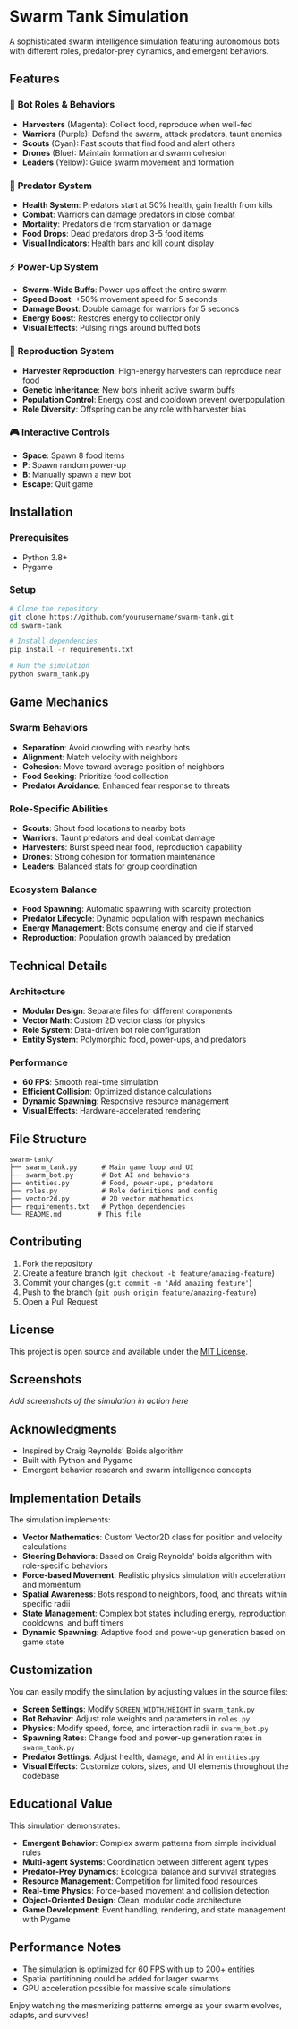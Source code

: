 # Swarm Tank Simulation

A sophisticated swarm intelligence simulation featuring autonomous bots with different roles, predator-prey dynamics, and emergent behaviors.

## Features

### 🤖 **Bot Roles & Behaviors**
- **Harvesters** (Magenta): Collect food, reproduce when well-fed
- **Warriors** (Purple): Defend the swarm, attack predators, taunt enemies
- **Scouts** (Cyan): Fast scouts that find food and alert others
- **Drones** (Blue): Maintain formation and swarm cohesion
- **Leaders** (Yellow): Guide swarm movement and formation

### 🔴 **Predator System**
- **Health System**: Predators start at 50% health, gain health from kills
- **Combat**: Warriors can damage predators in close combat
- **Mortality**: Predators die from starvation or damage
- **Food Drops**: Dead predators drop 3-5 food items
- **Visual Indicators**: Health bars and kill count display

### ⚡ **Power-Up System**
- **Swarm-Wide Buffs**: Power-ups affect the entire swarm
- **Speed Boost**: +50% movement speed for 5 seconds
- **Damage Boost**: Double damage for warriors for 5 seconds
- **Energy Boost**: Restores energy to collector only
- **Visual Effects**: Pulsing rings around buffed bots

### 🧬 **Reproduction System**
- **Harvester Reproduction**: High-energy harvesters can reproduce near food
- **Genetic Inheritance**: New bots inherit active swarm buffs
- **Population Control**: Energy cost and cooldown prevent overpopulation
- **Role Diversity**: Offspring can be any role with harvester bias

### 🎮 **Interactive Controls**
- **Space**: Spawn 8 food items
- **P**: Spawn random power-up
- **B**: Manually spawn a new bot
- **Escape**: Quit game

## Installation

### Prerequisites
- Python 3.8+
- Pygame

### Setup
```bash
# Clone the repository
git clone https://github.com/yourusername/swarm-tank.git
cd swarm-tank

# Install dependencies
pip install -r requirements.txt

# Run the simulation
python swarm_tank.py
```

## Game Mechanics

### **Swarm Behaviors**
- **Separation**: Avoid crowding with nearby bots
- **Alignment**: Match velocity with neighbors
- **Cohesion**: Move toward average position of neighbors
- **Food Seeking**: Prioritize food collection
- **Predator Avoidance**: Enhanced fear response to threats

### **Role-Specific Abilities**
- **Scouts**: Shout food locations to nearby bots
- **Warriors**: Taunt predators and deal combat damage
- **Harvesters**: Burst speed near food, reproduction capability
- **Drones**: Strong cohesion for formation maintenance
- **Leaders**: Balanced stats for group coordination

### **Ecosystem Balance**
- **Food Spawning**: Automatic spawning with scarcity protection
- **Predator Lifecycle**: Dynamic population with respawn mechanics
- **Energy Management**: Bots consume energy and die if starved
- **Reproduction**: Population growth balanced by predation

## Technical Details

### **Architecture**
- **Modular Design**: Separate files for different components
- **Vector Math**: Custom 2D vector class for physics
- **Role System**: Data-driven bot role configuration
- **Entity System**: Polymorphic food, power-ups, and predators

### **Performance**
- **60 FPS**: Smooth real-time simulation
- **Efficient Collision**: Optimized distance calculations
- **Dynamic Spawning**: Responsive resource management
- **Visual Effects**: Hardware-accelerated rendering

## File Structure
```
swarm-tank/
├── swarm_tank.py      # Main game loop and UI
├── swarm_bot.py       # Bot AI and behaviors
├── entities.py        # Food, power-ups, predators
├── roles.py           # Role definitions and config
├── vector2d.py        # 2D vector mathematics
├── requirements.txt   # Python dependencies
└── README.md         # This file
```

## Contributing

1. Fork the repository
2. Create a feature branch (`git checkout -b feature/amazing-feature`)
3. Commit your changes (`git commit -m 'Add amazing feature'`)
4. Push to the branch (`git push origin feature/amazing-feature`)
5. Open a Pull Request

## License

This project is open source and available under the [MIT License](LICENSE).

## Screenshots

*Add screenshots of the simulation in action here*

## Acknowledgments

- Inspired by Craig Reynolds' Boids algorithm
- Built with Python and Pygame
- Emergent behavior research and swarm intelligence concepts

## Implementation Details

The simulation implements:

- **Vector Mathematics**: Custom Vector2D class for position and velocity calculations
- **Steering Behaviors**: Based on Craig Reynolds' boids algorithm with role-specific behaviors
- **Force-based Movement**: Realistic physics simulation with acceleration and momentum
- **Spatial Awareness**: Bots respond to neighbors, food, and threats within specific radii
- **State Management**: Complex bot states including energy, reproduction cooldowns, and buff timers
- **Dynamic Spawning**: Adaptive food and power-up generation based on game state

## Customization

You can easily modify the simulation by adjusting values in the source files:

- **Screen Settings**: Modify `SCREEN_WIDTH/HEIGHT` in `swarm_tank.py`
- **Bot Behavior**: Adjust role weights and parameters in `roles.py`
- **Physics**: Modify speed, force, and interaction radii in `swarm_bot.py`
- **Spawning Rates**: Change food and power-up generation rates in `swarm_tank.py`
- **Predator Settings**: Adjust health, damage, and AI in `entities.py`
- **Visual Effects**: Customize colors, sizes, and UI elements throughout the codebase

## Educational Value

This simulation demonstrates:

- **Emergent Behavior**: Complex swarm patterns from simple individual rules
- **Multi-agent Systems**: Coordination between different agent types
- **Predator-Prey Dynamics**: Ecological balance and survival strategies
- **Resource Management**: Competition for limited food resources
- **Real-time Physics**: Force-based movement and collision detection
- **Object-Oriented Design**: Clean, modular code architecture
- **Game Development**: Event handling, rendering, and state management with Pygame

## Performance Notes

- The simulation is optimized for 60 FPS with up to 200+ entities
- Spatial partitioning could be added for larger swarms
- GPU acceleration possible for massive scale simulations

Enjoy watching the mesmerizing patterns emerge as your swarm evolves, adapts, and survives!

